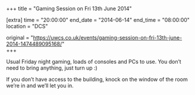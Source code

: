 +++
title = "Gaming Session on Fri 13th June 2014"

[extra]
time = "20:00:00"
end_date = "2014-06-14"
end_time = "08:00:00"
location = "DCS"

original = "https://uwcs.co.uk/events/gaming-session-on-fri-13th-june-2014-1474489095168/"    
+++

Usual Friday night gaming, loads of consoles and PCs to use. You don’t need to bring anything, just turn up :)

If you don’t have access to the building, knock on the window of the room we’re in and we’ll let you in.

